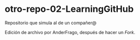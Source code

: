 # otro-repo-02-LearningGitHub

Repositorio que simula al de un compañer@

Edición de archivo por AnderFrago, después  de hacer un _Fork_.

